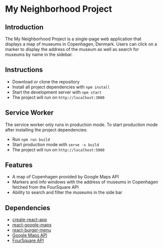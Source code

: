 ﻿# My Neighborhood Project

## Introduction

The My Neighborhood Project is a single-page web application that displays a map of museums in Copenhagen, Denmark. Users can click on a marker to display the address of the museum as well as search for museums by name in the sidebar.

## Instructions
- Download or clone the repository
- Install all project dependencies with `npm install`
- Start the development server with `npm start`
- The project will run on `http://localhost:3000`

## Service Worker 
The service worker only runs in production mode. To start production mode after installing the project dependencies:
- Run `npm run build`
- Start production mode with `serve -s build`
- The project will run on `http://localhost:5000`

## Features 
- A map of Copenhagen provided by Google Maps API
- Markers and info windows with the address of museums in Copenhagen fetched from the FourSquare API
- Ability to search and filter the museums in the side bar

## Dependencies
- [create-react-app](https://github.com/facebook/create-react-app) 
- [react-google-maps](https://github.com/tomchentw/react-google-maps)
- [react-burger-menu](https://github.com/negomi/react-burger-menu)
- [Google Maps API](https://cloud.google.com/maps-platform/)
- [FourSquare API](https://developer.foursquare.com/)